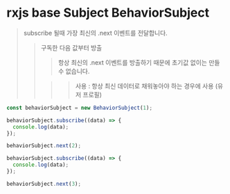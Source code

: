 # rxjs base Subject BehaviorSubject

> subscribe 될때 가장 최신의 .next 이벤트를 전달합니다.
>
> > 구독한 다음 값부터 방출
> >
> > > 항상 최신의 .next 이벤트를 방출하기 때문에 초기값 없이는 만들 수 없습니다.
> >
> > > > 사용 : 항상 최신 데이터로 채워놓아야 하는 경우에 사용 (유저 프로필)

```js
const behaviorSubject = new BehaviorSubject(1);

behaviorSubject.subscribe((data) => {
  console.log(data);
});

behaviorSubject.next(2);

behaviorSubject.subscribe((data) => {
  console.log(data);
});

behaviorSubject.next(3);
```
